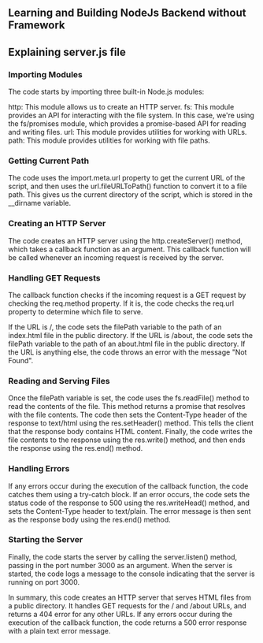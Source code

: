 ## Learning and Building NodeJs Backend without Framework

## Explaining  server.js file 

### Importing Modules

The code starts by importing three built-in Node.js modules:

http: This module allows us to create an HTTP server.
fs: This module provides an API for interacting with the file system. In this case, we're using the fs/promises module, which provides a promise-based API for reading and writing files.
url: This module provides utilities for working with URLs.
path: This module provides utilities for working with file paths.

### Getting Current Path

The code uses the import.meta.url property to get the current URL of the script, and then uses the url.fileURLToPath() function to convert it to a file path. This gives us the current directory of the script, which is stored in the __dirname variable.

### Creating an HTTP Server

The code creates an HTTP server using the http.createServer() method, which takes a callback function as an argument. This callback function will be called whenever an incoming request is received by the server.

### Handling GET Requests

The callback function checks if the incoming request is a GET request by checking the req.method property. If it is, the code checks the req.url property to determine which file to serve.

If the URL is /, the code sets the filePath variable to the path of an index.html file in the public directory.
If the URL is /about, the code sets the filePath variable to the path of an about.html file in the public directory.
If the URL is anything else, the code throws an error with the message "Not Found".

### Reading and Serving Files

Once the filePath variable is set, the code uses the fs.readFile() method to read the contents of the file. This method returns a promise that resolves with the file contents.
The code then sets the Content-Type header of the response to text/html using the res.setHeader() method. This tells the client that the response body contains HTML content.
Finally, the code writes the file contents to the response using the res.write() method, and then ends the response using the res.end() method.

### Handling Errors

If any errors occur during the execution of the callback function, the code catches them using a try-catch block. If an error occurs, the code sets the status code of the response to 500 using the res.writeHead() method, and sets the Content-Type header to text/plain. The error message is then sent as the response body using the res.end() method.

### Starting the Server

Finally, the code starts the server by calling the server.listen() method, passing in the port number 3000 as an argument. When the server is started, the code logs a message to the console indicating that the server is running on port 3000.

In summary, this code creates an HTTP server that serves HTML files from a public directory. It handles GET requests for the / and /about URLs, and returns a 404 error for any other URLs. If any errors occur during the execution of the callback function, the code returns a 500 error response with a plain text error message.
